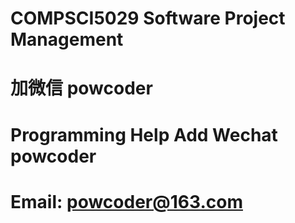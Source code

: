 # COMPSCI5029 Software Project Management
# 加微信 powcoder

# Programming Help Add Wechat powcoder

# Email: powcoder@163.com

